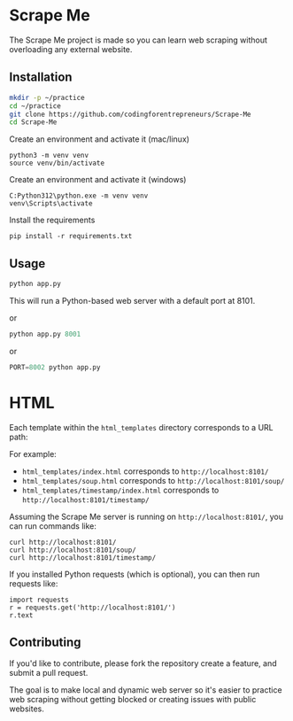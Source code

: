 # Scrape Me

The Scrape Me project is made so you can learn web scraping without overloading any external website.

## Installation

```bash
mkdir -p ~/practice
cd ~/practice
git clone https://github.com/codingforentrepreneurs/Scrape-Me
cd Scrape-Me
```

Create an environment and activate it (mac/linux)
```
python3 -m venv venv
source venv/bin/activate
```

Create an environment and activate it (windows)
```
C:Python312\python.exe -m venv venv
venv\Scripts\activate
```

Install the requirements
```
pip install -r requirements.txt
```


## Usage

```python
python app.py
```
This will run a Python-based web server with a default port at 8101.

or
```python
python app.py 8001
```
or
```python
PORT=8002 python app.py
```


# HTML

Each template within the `html_templates` directory corresponds to a URL path:

For example:

- `html_templates/index.html` corresponds to `http://localhost:8101/`
- `html_templates/soup.html` corresponds to `http://localhost:8101/soup/`
- `html_templates/timestamp/index.html` corresponds to `http://localhost:8101/timestamp/`

Assuming the Scrape Me server is running on `http://localhost:8101/`, you can run commands like:


```
curl http://localhost:8101/
curl http://localhost:8101/soup/
curl http://localhost:8101/timestamp/
```

If you installed Python requests (which is optional), you can then run requests like:

```
import requests
r = requests.get('http://localhost:8101/')
r.text
```


## Contributing
If you'd like to contribute, please fork the repository create a feature, and submit a pull request.

The goal is to make local and dynamic web server so it's easier to practice web scraping without getting blocked or creating issues with public websites. 